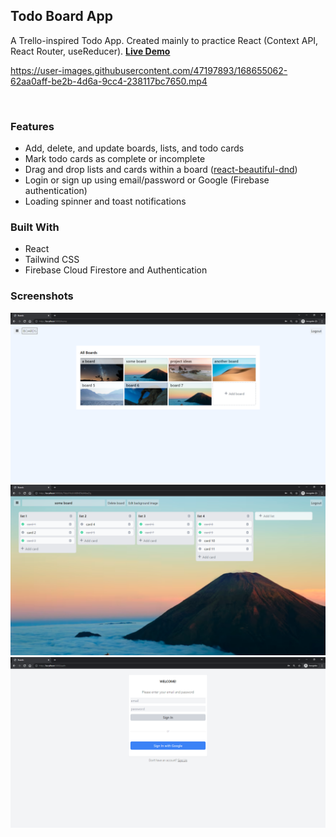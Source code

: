 ## Todo Board App

A Trello-inspired Todo App. Created mainly to practice React (Context API, React Router, useReducer). [**Live Demo**](https://todoboards.netlify.app/)

https://user-images.githubusercontent.com/47197893/168655062-62aa0aff-be2b-4d6a-9cc4-238117bc7650.mp4

<br />

### Features
- Add, delete, and update boards, lists, and todo cards
- Mark todo cards as complete or incomplete
- Drag and drop lists and cards within a board ([react-beautiful-dnd](https://github.com/atlassian/react-beautiful-dnd))
- Login or sign up using email/password or Google (Firebase authentication)
- Loading spinner and toast notifications

### Built With
- React
- Tailwind CSS
- Firebase Cloud Firestore and Authentication

### Screenshots
![screenshot1.png](https://github.com/sarah157/todo-board-app/blob/main/screenshots/screenshot1.png)
![screenshot2.png](https://github.com/sarah157/todo-board-app/blob/main/screenshots/screenshot2.png)
![screenshot3.png](https://github.com/sarah157/todo-board-app/blob/main/screenshots/screenshot3.png)
